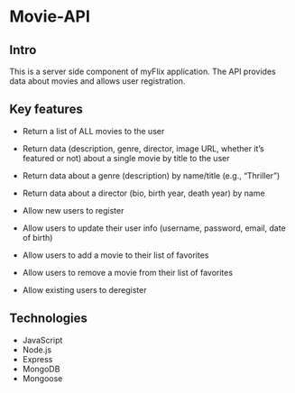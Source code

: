 # Movie-API

## Intro
This is a server side component of myFlix application. The API provides data about movies and allows user registration.

## Key features
- Return a list of ALL movies to the user

- Return data (description, genre, director, image URL, whether it’s featured or not) about a single movie by title to the user

- Return data about a genre (description) by name/title (e.g., “Thriller”)

- Return data about a director (bio, birth year, death year) by name

- Allow new users to register

- Allow users to update their user info (username, password, email, date of birth)

- Allow users to add a movie to their list of favorites

- Allow users to remove a movie from their list of favorites

- Allow existing users to deregister

## Technologies
- JavaScript
- Node.js
- Express
- MongoDB
- Mongoose
